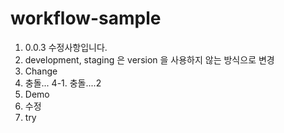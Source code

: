 # workflow-sample

1. 0.0.3 수정사항입니다.
2. development, staging 은 version 을 사용하지 않는 방식으로 변경
3. Change
4. 충돌...
4-1. 충돌....2
5. Demo
6. 수정
7. try
